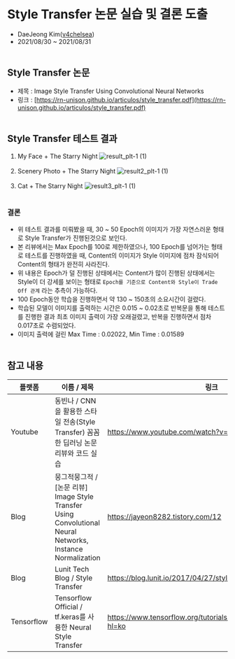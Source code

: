 # Style Transfer 논문 실습 및 결론 도출
 - DaeJeong Kim([v4chelsea](https://github.com/v4chelsea))
 - 2021/08/30 ~ 2021/08/31
<br></br>

## Style Transfer 논문
 - 제목 : Image Style Transfer Using Convolutional Neural Networks
 - 링크 : [https://rn-unison.github.io/articulos/style_transfer.pdf](https://rn-unison.github.io/articulos/style_transfer.pdf)
<br></br>

## Style Transfer 테스트 결과

1. My Face + The Starry Night
![result_plt-1 (1)](https://user-images.githubusercontent.com/56423426/131475668-8476dcef-50a0-458d-ae94-89ecd8f45cdb.png)
<br></br>
2. Scenery Photo + The Starry Night
![result2_plt-1 (1)](https://user-images.githubusercontent.com/56423426/131475677-057c7daa-3a35-4025-83c9-5ec7f799add8.png)
<br></br>
3. Cat + The Starry Night
![result3_plt-1 (1)](https://user-images.githubusercontent.com/56423426/131475683-505a44e2-38e9-4655-9324-a7bce289a0fb.png)
<br></br>

### 결론
 - 위 테스트 결과를 미뤄봤을 때, 30 ~ 50 Epoch의 이미지가 가장 자연스러운 형태로 Style Transfer가 진행된것으로 보인다.
 - 본 리뷰에서는 Max Epoch를 100로 제한하였으나, 100 Epoch를 넘어가는 형태로 테스트를 진행하였을 때, Content의 이미지가 Style 이미지에 점차 잠식되어 Content의 형태가 완전히 사라진다.
 - 위 내용은 Epoch가 덜 진행된 상태에서는 Content가 많이 진행된 상태에서는 Style이 더 강세를 보이는 형태로 ```Epoch를 기준으로 Content와 Style이 Trade Off 관계``` 라는 추측이 가능하다. 
 - 100 Epoch동안 학습을 진행하면서 약 130 ~ 150초의 소요시간이 걸렸다.
 - 학습된 모델이 이미지를 출력하는 시간은 0.015 ~ 0.02초로 반복문을 통해 테스트를 진행한 결과 최초 이미지 출력이 가장 오래걸렸고, 반복을 진행하면서 점차 0.017초로 수렴되었다.
 - 이미지 출력에 걸린 Max Time : 0.02022, Min Time : 0.01589 
<br></br>

## 참고 내용
플랫폼|이름 / 제목|링크
---|---|---
Youtube|동빈나 / CNN을 활용한 스타일 전송(Style Transfer) 꼼꼼한 딥러닝 논문 리뷰와 코드 실습|https://www.youtube.com/watch?v=va3e2c4uKJk&t=441s|
Blog|뭉그적뭉그적 / [논문 리뷰] Image Style Transfer Using Convolutional Neural Networks, Instance Normalization|https://jayeon8282.tistory.com/12|
Blog|Lunit Tech Blog / Style Transfer|https://blog.lunit.io/2017/04/27/style-transfer/|
Tensorflow|Tensorflow Official / tf.keras를 사용한 Neural Style Transfer|https://www.tensorflow.org/tutorials/generative/style_transfer?hl=ko|
